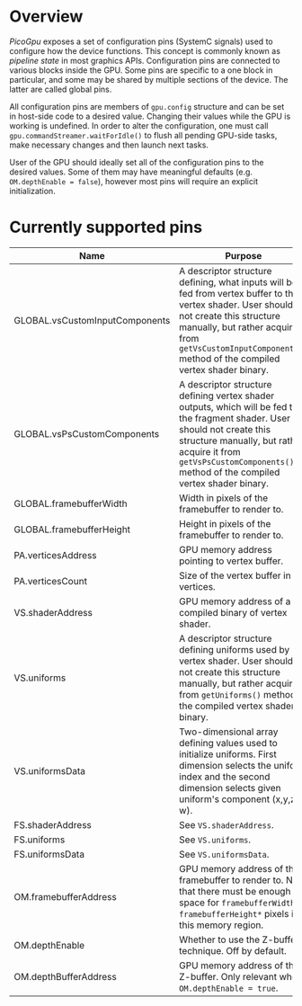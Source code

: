 # Overview

*PicoGpu* exposes a set of configuration pins (SystemC signals) used to configure how the device functions. This concept is commonly known as *pipeline state* in most graphics APIs. Configuration pins are connected to various blocks inside the GPU. Some pins are specific to a one block in particular, and some may be shared by multiple sections of the device. The latter are called global pins.

All configuration pins are members of `gpu.config` structure and can be set in host-side code to a desired value. Changing their values while the GPU is working is undefined. In order to alter the configuration, one must call `gpu.commandStreamer.waitForIdle()` to flush all pending GPU-side tasks, make necessary changes and then launch next tasks.

User of the GPU should ideally set all of the configuration pins to the desired values. Some of them may have meaningful defaults (e.g. `OM.depthEnable = false`), however most pins will require an explicit initialization.


# Currently supported pins
| Name                           | Purpose                                                                                                                                                                                                                                                  |
| ------------------------------ | -------------------------------------------------------------------------------------------------------------------------------------------------------------------------------------------------------------------------------------------------------- |
| GLOBAL.vsCustomInputComponents | A descriptor structure defining, what inputs will be fed from vertex buffer to the vertex shader. User should not create this structure manually, but rather acquire it from `getVsCustomInputComponents()` method of the compiled vertex shader binary. |
| GLOBAL.vsPsCustomComponents    | A descriptor structure defining vertex shader outputs, which will be fed to the fragment shader. User should not create this structure manually, but rather acquire it from `getVsPsCustomComponents()` method of the compiled vertex shader binary.     |
| GLOBAL.framebufferWidth        | Width in pixels of the framebuffer to render to.                                                                                                                                                                                                         |
| GLOBAL.framebufferHeight       | Height in pixels of the framebuffer to render to.                                                                                                                                                                                                        |
| PA.verticesAddress             | GPU memory address pointing to vertex buffer.                                                                                                                                                                                                            |
| PA.verticesCount               | Size of the vertex buffer in vertices.                                                                                                                                                                                                                   |
| VS.shaderAddress               | GPU memory address of a compiled binary of vertex shader.                                                                                                                                                                                                |
| VS.uniforms                    | A descriptor structure defining uniforms used by vertex shader. User should not create this structure manually, but rather acquire it from `getUniforms()` method of the compiled vertex shader binary.                                                  |
| VS.uniformsData                | Two-dimensional array defining values used to initialize uniforms. First dimension selects the uniform index and the second dimension selects given uniform's component (x,y,z or w).                                                                    |
| FS.shaderAddress               | See `VS.shaderAddress`.                                                                                                                                                                                                                                  |
| FS.uniforms                    | See `VS.uniforms`.                                                                                                                                                                                                                                       |
| FS.uniformsData                | See `VS.uniformsData`.                                                                                                                                                                                                                                   |
| OM.framebufferAddress          | GPU memory address of the framebuffer to render to. Note that there must be enough space for `framebufferWidth * framebufferHeight*` pixels in this memory region.                                                                                       |
| OM.depthEnable                 | Whether to use the Z-buffer technique. Off by default.                                                                                                                                                                                                   |
| OM.depthBufferAddress          | GPU memory address of the Z-buffer. Only relevant when `OM.depthEnable = true`.                                                                                                                                                                          |

